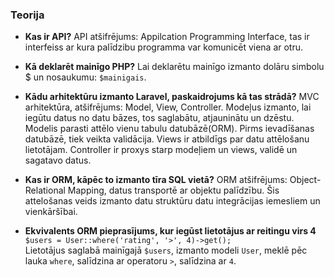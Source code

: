 ### Teorija
 - **Kas ir API?** API atšifrējums: Appilcation Programming Interface, tas ir interfeiss ar kura palīdzibu programma var komunicēt viena ar otru.

 - **Kā deklarēt mainīgo PHP?** Lai deklarētu mainīgo izmanto dolāru simbolu $ un nosaukumu: `$mainigais`.

 - **Kādu arhitektūru izmanto Laravel, paskaidrojums kā tas strādā?** MVC arhitektūra, atšifrējums: Model, View, Controller. Modeļus izmanto, lai iegūtu datus no datu bāzes, tos saglabātu, atjauninātu un dzēstu. Modelis parasti attēlo vienu tabulu datubāzē(ORM). Pirms ievadīšanas datubāzē, tiek veikta validācija. Views ir atbildīgs par datu attēlošanu lietotājam. Controller ir proxys starp modeļiem un views, validē un sagatavo datus. 

 - **Kas ir ORM, kāpēc to izmanto tīra SQL vietā?** ORM atšifrējums: Object-Relational Mapping, datus transportē ar objektu palīdzību. Šis attelošanas veids izmanto datu struktūru datu integrācijas iemesliem un vienkāršībai.

 - **Ekvivalents ORM pieprasījums, kur iegūst lietotājus ar reitingu virs 4** `$users = User::where('rating', '>', 4)->get();` \
 Lietotājus saglabā mainīgajā `$users`, izmanto modeli `User`, meklē pēc lauka `where`, salīdzina ar operatoru `>`, salīdzina ar `4`.

 